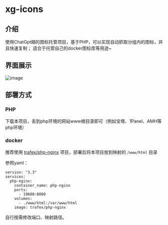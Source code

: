 # xg-icons
## 介绍
使用ChatGpt糊的图标托管项目，基于PHP，可以实现自动抓取分组内的图标，并且快速复制；
适合于托管自己的docker图标库等用途~
## 界面展示
![image](https://github.com/verkyer/xg-icons/blob/main/demo.png)
## 部署方式
### PHP
下载本项目，丢到php环境的网站www根目录即可（例如宝塔、1Panel、AMH等php环境）
### docker
推荐使用 [trafex/php-nginx](https://hub.docker.com/r/trafex/php-nginx) 项目，部署后将本项目放到映射的 `/www/html` 目录

参照yaml：

```
version: "3.3"
services:
  php-nginx:
    container_name: php-nginx
    ports:
      - 19680:8080
    volumes:
      - ./www/html:/var/www/html
    image: trafex/php-nginx
```
自行按需修改端口、映射路径。
